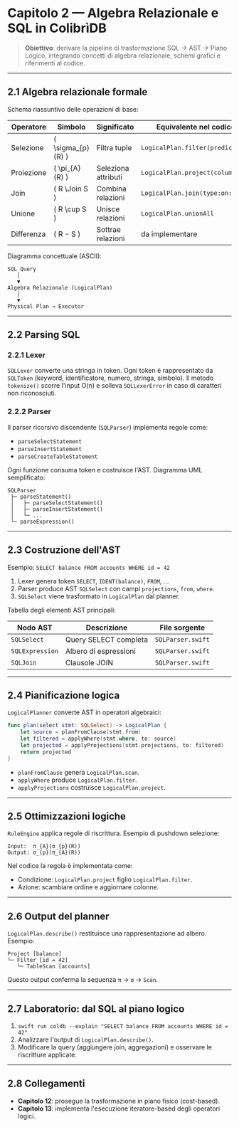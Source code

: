 # Capitolo 2 — Algebra Relazionale e SQL in ColibrìDB

> **Obiettivo**: derivare la pipeline di trasformazione SQL → AST → Piano Logico, integrando concetti di algebra relazionale, schemi grafici e riferimenti al codice.

---

## 2.1 Algebra relazionale formale

Schema riassuntivo delle operazioni di base:

| Operatore | Simbolo | Significato | Equivalente nel codice |
|-----------|---------|-------------|------------------------|
| Selezione | \( \sigma_{p}(R) \) | Filtra tuple | `LogicalPlan.filter(predicate:)`
| Proiezione | \( \pi_{A}(R) \) | Seleziona attributi | `LogicalPlan.project(columns:)`
| Join | \( R \Join S \) | Combina relazioni | `LogicalPlan.join(type:on:)`
| Unione | \( R \cup S \) | Unisce relazioni | `LogicalPlan.unionAll`
| Differenza | \( R - S \) | Sottrae relazioni | da implementare |

Diagramma concettuale (ASCII):
```
SQL Query
   │
   ▼
Algebra Relazionale (LogicalPlan)
   │
   ▼
Physical Plan → Executor
```

---

## 2.2 Parsing SQL

### 2.2.1 Lexer
`SQLLexer` converte una stringa in token. Ogni token è rappresentato da `SQLToken` (keyword, identificatore, numero, stringa, simbolo). Il metodo `tokenize()` scorre l'input O(n) e solleva `SQLLexerError` in caso di caratteri non riconosciuti.

### 2.2.2 Parser
Il parser ricorsivo discendente (`SQLParser`) implementa regole come:
- `parseSelectStatement`
- `parseInsertStatement`
- `parseCreateTableStatement`

Ogni funzione consuma token e costruisce l'AST. Diagramma UML semplificato:
```
SQLParser
 ├─ parseStatement()
 │   ├─ parseSelectStatement()
 │   ├─ parseInsertStatement()
 │   └─ ...
 └─ parseExpression()
```

---

## 2.3 Costruzione dell'AST

Esempio: `SELECT balance FROM accounts WHERE id = 42`

1. Lexer genera token `SELECT`, `IDENT(balance)`, `FROM`, ...
2. Parser produce AST `SQLSelect` con campi `projections`, `from`, `where`.
3. `SQLSelect` viene trasformato in `LogicalPlan` dal planner.

Tabella degli elementi AST principali:

| Nodo AST | Descrizione | File sorgente |
|----------|-------------|----------------|
| `SQLSelect` | Query SELECT completa | `SQLParser.swift` |
| `SQLExpression` | Albero di espressioni | `SQLParser.swift` |
| `SQLJoin` | Clausole JOIN | `SQLParser.swift` |

---

## 2.4 Pianificazione logica

`LogicalPlanner` converte AST in operatori algebraici:

```swift
func plan(select stmt: SQLSelect) -> LogicalPlan {
    let source = planFromClause(stmt.from)
    let filtered = applyWhere(stmt.where, to: source)
    let projected = applyProjections(stmt.projections, to: filtered)
    return projected
}
```

- `planFromClause` genera `LogicalPlan.scan`.
- `applyWhere` produce `LogicalPlan.filter`.
- `applyProjections` costruisce `LogicalPlan.project`.

---

## 2.5 Ottimizzazioni logiche

`RuleEngine` applica regole di riscrittura. Esempio di pushdown selezione:

```
Input:  π_{A}(σ_{p}(R))
Output: σ_{p}(π_{A}(R))
```

Nel codice la regola è implementata come:
- Condizione: `LogicalPlan.project` figlio `LogicalPlan.filter`.
- Azione: scambiare ordine e aggiornare colonne.

---

## 2.6 Output del planner

`LogicalPlan.describe()` restituisce una rappresentazione ad albero. Esempio:
```
Project [balance]
└─ Filter [id = 42]
   └─ TableScan [accounts]
```

Questo output conferma la sequenza `π` → `σ` → `Scan`.

---

## 2.7 Laboratorio: dal SQL al piano logico

1. `swift run coldb --explain "SELECT balance FROM accounts WHERE id = 42"`
2. Analizzare l'output di `LogicalPlan.describe()`.
3. Modificare la query (aggiungere join, aggregazioni) e osservare le riscritture applicate.

---

## 2.8 Collegamenti
- **Capitolo 12**: prosegue la trasformazione in piano fisico (cost-based).
- **Capitolo 13**: implementa l'esecuzione iteratore-based degli operatori logici.

